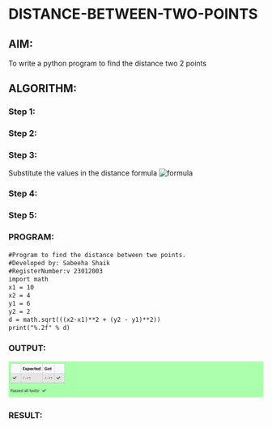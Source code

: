 # DISTANCE-BETWEEN-TWO-POINTS

## AIM:
To write a python program to find the distance two 2 points
## ALGORITHM:
### Step 1: 
### Step 2: 
### Step 3: 
Substitute the values in the distance formula  ![formula](/formula.JPG)
### Step 4: 
### Step 5: 
### PROGRAM:
```
#Program to find the distance between two points.
#Developed by: Sabeeha Shaik
#RegisterNumber:v 23012003
import math
x1 = 10
x2 = 4
y1 = 6
y2 = 2
d = math.sqrt(((x2-x1)**2 + (y2 - y1)**2))
print("%.2f" % d)
```
  


### OUTPUT:
![Alt text](3.jpg.png)

### RESULT:
